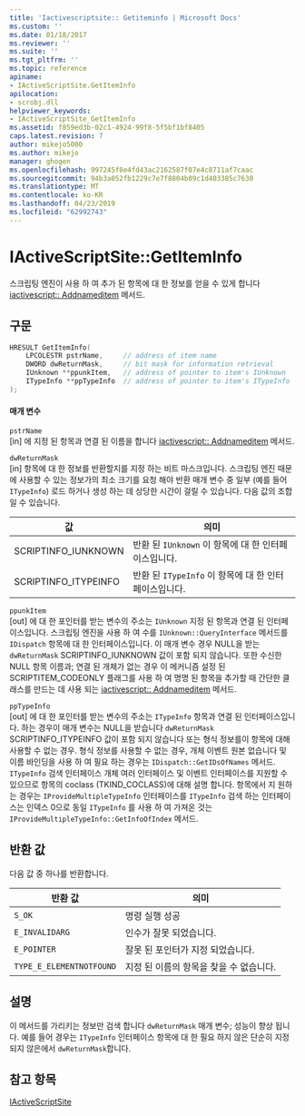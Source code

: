 ```yaml
---
title: 'Iactivescriptsite:: Getiteminfo | Microsoft Docs'
ms.custom: ''
ms.date: 01/18/2017
ms.reviewer: ''
ms.suite: ''
ms.tgt_pltfrm: ''
ms.topic: reference
apiname:
- IActiveScriptSite.GetItemInfo
apilocation:
- scrobj.dll
helpviewer_keywords:
- IActiveScriptSite_GetItemInfo
ms.assetid: f859ed3b-02c1-4924-99f8-5f5bf1bf8405
caps.latest.revision: 7
author: mikejo5000
ms.author: mikejo
manager: ghogen
ms.openlocfilehash: 997245f8e4fd43ac2162587f07e4c8711af7caac
ms.sourcegitcommit: 94b3a052fb1229c7e7f8804b09c1d403385c7630
ms.translationtype: MT
ms.contentlocale: ko-KR
ms.lasthandoff: 04/23/2019
ms.locfileid: "62992743"
---
```

# <a name="iactivescriptsitegetiteminfo"></a>IActiveScriptSite::GetItemInfo
스크립팅 엔진이 사용 하 여 추가 된 항목에 대 한 정보를 얻을 수 있게 합니다 [iactivescript:: Addnameditem](../../winscript/reference/iactivescript-addnameditem.md) 메서드.  
  
## <a name="syntax"></a>구문  
  
```cpp
HRESULT GetItemInfo(  
    LPCOLESTR pstrName,     // address of item name  
    DWORD dwReturnMask,     // bit mask for information retrieval  
    IUnknown **ppunkItem,   // address of pointer to item's IUnknown  
    ITypeInfo **ppTypeInfo  // address of pointer to item's ITypeInfo  
);  
```  
  
#### <a name="parameters"></a>매개 변수  
 `pstrName`  
 [in] 에 지정 된 항목과 연결 된 이름을 합니다 [iactivescript:: Addnameditem](../../winscript/reference/iactivescript-addnameditem.md) 메서드.  
  
 `dwReturnMask`  
 [in] 항목에 대 한 정보를 반환할지를 지정 하는 비트 마스크입니다. 스크립팅 엔진 때문에 사용할 수 있는 정보가의 최소 크기를 요청 해야 반환 매개 변수 중 일부 (예를 들어 `ITypeInfo`) 로드 하거나 생성 하는 데 상당한 시간이 걸릴 수 있습니다. 다음 값의 조합일 수 있습니다.  
  
|값|의미|  
|-----------|-------------|  
|SCRIPTINFO_IUNKNOWN|반환 된 `IUnknown` 이 항목에 대 한 인터페이스입니다.|  
|SCRIPTINFO_ITYPEINFO|반환 된 `ITypeInfo` 이 항목에 대 한 인터페이스입니다.|  
  
 `ppunkItem`  
 [out] 에 대 한 포인터를 받는 변수의 주소는 `IUnknown` 지정 된 항목과 연결 된 인터페이스입니다. 스크립팅 엔진을 사용 하 여 수를 `IUnknown::QueryInterface` 메서드를 `IDispatch` 항목에 대 한 인터페이스입니다. 이 매개 변수 경우 NULL을 받는 `dwReturnMask` SCRIPTINFO_IUNKNOWN 값이 포함 되지 않습니다. 또한 수신한 NULL 항목 이름과; 연결 된 개체가 없는 경우 이 메커니즘 설정 된 SCRIPTITEM_CODEONLY 플래그를 사용 하 여 명명 된 항목을 추가할 때 간단한 클래스를 만드는 데 사용 되는 [iactivescript:: Addnameditem](../../winscript/reference/iactivescript-addnameditem.md) 메서드.  
  
 `ppTypeInfo`  
 [out] 에 대 한 포인터를 받는 변수의 주소는 `ITypeInfo` 항목과 연결 된 인터페이스입니다. 하는 경우이 매개 변수는 NULL을 받습니다 `dwReturnMask` SCRIPTINFO_ITYPEINFO 값이 포함 되지 않습니다 또는 형식 정보를이 항목에 대해 사용할 수 없는 경우. 형식 정보를 사용할 수 없는 경우, 개체 이벤트 원본 없습니다 및 이름 바인딩을 사용 하 여 필요 하는 경우는 `IDispatch::GetIDsOfNames` 메서드. `ITypeInfo` 검색 인터페이스 개체 여러 인터페이스 및 이벤트 인터페이스를 지원할 수 있으므로 항목의 coclass (TKIND_COCLASS)에 대해 설명 합니다. 항목에서 지 원하는 경우는 `IProvideMultipleTypeInfo` 인터페이스를 `ITypeInfo` 검색 하는 인터페이스는 인덱스 0으로 동일 `ITypeInfo` 를 사용 하 여 가져온 것는 `IProvideMultipleTypeInfo::GetInfoOfIndex` 메서드.  
  
## <a name="return-value"></a>반환 값  
 다음 값 중 하나를 반환합니다.  
  
|반환 값|의미|  
|------------------|-------------|  
|`S_OK`|명령 실행 성공|  
|`E_INVALIDARG`|인수가 잘못 되었습니다.|  
|`E_POINTER`|잘못 된 포인터가 지정 되었습니다.|  
|`TYPE_E_ELEMENTNOTFOUND`|지정 된 이름의 항목을 찾을 수 없습니다.|  
  
## <a name="remarks"></a>설명  
 이 메서드를 가리키는 정보만 검색 합니다 `dwReturnMask` 매개 변수; 성능이 향상 됩니다. 예를 들어 경우는 `ITypeInfo` 인터페이스 항목에 대 한 필요 하지 않은 단순히 지정 되지 않은에서 `dwReturnMask`합니다.  
  
## <a name="see-also"></a>참고 항목  
 [IActiveScriptSite](../../winscript/reference/iactivescriptsite.md)